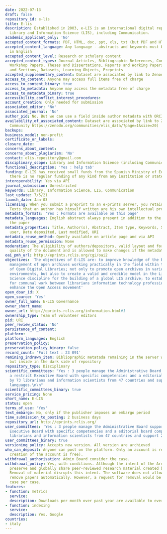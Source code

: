 ```yaml
---
date: 2022-07-13
draft: false
repository_id: e-lis
title: E-lis
description: Established in 2003, e-LIS is an international digital repository for
  Library and Information Science (LIS), including Communication.
academic_applicant_only: 'No'
accepted_content_formats: PDF, HTML, doc, ppt, xls, txt (but PDF and HTML are preferred)
accepted_content_language: Any language - abstracts and keywords must be included
  in English
accepted_content_level: Research or scholary content
accepted_content_types: Journal Articles, Bibliographic References, Conference and
  Workshop Papers, Theses and Dissertations, Reports and Working Papers, Books, Chapters
  and Sections, Datasets, Learning Objects, Preprints
accepted_supplementary_content: Dataset are associated by link to Zenodo (E-LIS Community)
access_to_content: Anyone may access full items free of charge
access_to_content_binary: true
access_to_metadata: Anyone may access the metadata free of charge
access_to_metadata_binary: true
accessibility_conflict_interest_procedures:
account_creation: Only needed for submission
associated_editor: 'No'
associated_journal: 'No'
author_pid: No. But we can use a field inside author metadata with ORCID
availability_of_associated_content: Dataset are associated by link to Zenodo (E-LIS
  Community https://zenodo.org/communities/elis_data/?page=1&size=20)
backups:
business_model: non-profit
certificate_or_labels:
closure_date:
concerns_about_content:
concerns_about_plagiarism: 'No'
contact: elis.repository@gmail.com
disciplinary_scope: Library and Information Science (including Communication)
functional_description: 'Yes : help tab'
funding: E-LIS has received small funds from the Spanish Ministry of Education, but
  there is no regular funding of any kind from any institution or state.
interoperability: Yes via API
journal_submission: Unrestricted
keywords: Library, Information Science, LIS, Communication
last_update: 7/5/21
launch_date: Jan-03
licensing: When you submit a preprint to an e-prints server, you retain copyright.
  Texts that an author has himself written are his own intellectual property.
metadata_formats: 'Yes : Formats are available on this page'
metadata_languages: English abstract always present in addition to the language of
  the paper
metadata_properties: Title, Author(s), Abstract, Item type, Keywords, Subjects, Depositing
  user, Date deposited, Last modified, URI
metadata_reuse_method: Openly available on article page and via API
metadata_reuse_permission: None
moderation: The eligibility of authors/depositors, valid layout and format, metadata
  quality of the document and is allowed to make changes if the metadata are incorrect.
oai_pmh_url: http://eprints.rclis.org/cgi/oai2
objectives: 'The objectives of E-LIS are: to improve knowledge of the building and
  management of open archives working practically in the field within the framework
  of Open Digital Libraries; not only to promote open archives in various disciplinary
  environments, but also to create a valid and credible model in the Library and Information
  Science discipline for the building of a global LIS archive; to establish a base
  for communal work between librarians information technology professionals, and to
  enhance the Open Access movement'
open_doar_id: X
open_source: 'Yes'
owner_full_name: E-LIS Governance
owner_short_name:
owner_url: http://eprints.rclis.org/information.html#1
ownership_type: Team of volunteer editors
pid: URI
peer_review_status: 'No'
persistence_of_content:
platform:
platform_languages: English
preservation_policy:
preservation_policy_binary: false
record_count: 'Full text : 23 091'
remining_indrawn_item: Bibliopraphic metatada remaining in the server with document
  but inside in the dark side of repository
repository_type: Disciplinary
scientific_committees: "Yes : 3 people manage the Administrative Board supported by
  a restrict Executive Board with specific competencies and a editorial board composed
  by 73 librarians and information scientists from 47 countries and support for 22
  languages.\n\n"
scientific_committees_binary: true
service_pricing: None
short_name: E-LIS
status: open
terms_of_use: 'Yes'
text_embargo: No, only if the publisher imposes an embargo period
time_submission_to_posting: 2 business days
repository_url: http://eprints.rclis.org/
user_committees: 'Yes : 3 people manage the Administrative Board supported by a restrict
  Executive Board with specific competencies and a editorial board composed by 73
  librarians and information scientists from 47 countries and support 22 languages'
user_committees_binary: true
versioning_policy: Accepts new version. All version are archieved
who_can_deposit: Anyone can post on the platform. Only an account is required ( The
  creation of the account is free).
withdrawal_authorisation: Admin Board consider the case.
withdrawal_policy: Yes, with conditions. Although the intent of the Archive is to
  preserve and globally share peer-reviewed research material created by LIS researchers.
  Removal of material disrupts this intent. The software does not allow authors to
  remove papers automatically. However, a request for removal would be considered
  case per case.
features:
- function: metrics
  service:
  description: Downloads per month over past year are available to everyone
- function: indexing
  service:
  description: Yes. Google
countries:
- italy
---
```



